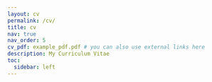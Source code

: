 ```yaml
---
layout: cv
permalink: /cv/
title: cv
nav: true
nav_order: 5
cv_pdf: example_pdf.pdf # you can also use external links here
description: My Curriculum Vitae 
toc:
  sidebar: left
---
```

